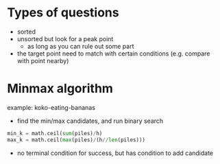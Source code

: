 # Types of questions
- sorted
- unsorted but look for a peak point
  - as long as you can rule out some part
- the target point need to match with certain conditions (e.g. compare with point nearby)

# Minmax algorithm
example: koko-eating-bananas
- find the min/max candidates, and run binary search
```python
min_k = math.ceil(sum(piles)/h)
max_k = math.ceil(max(piles)/(h//len(piles)))
```
- no terminal condition for success, but has condition to add candidate

